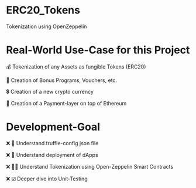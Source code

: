 # ERC20_Tokens
Tokenization using OpenZeppelin

# Real-World Use-Case for this Project

💰 Tokenization of any Assets as fungible Tokens (ERC20)

🏦 Creation of Bonus Programs, Vouchers, etc.

💲 Creation of a new crypto currency

🧾 Creation of a Payment-layer on top of Ethereum

# Development-Goal

❌ 🧰 Understand truffle-config json file

❌ 🤖 Understand deployment of dApps

❌ 🦸‍♂️ Understand Tokenization using Open-Zeppelin Smart Contracts

❌ ☑️ Deeper dive into Unit-Testing
